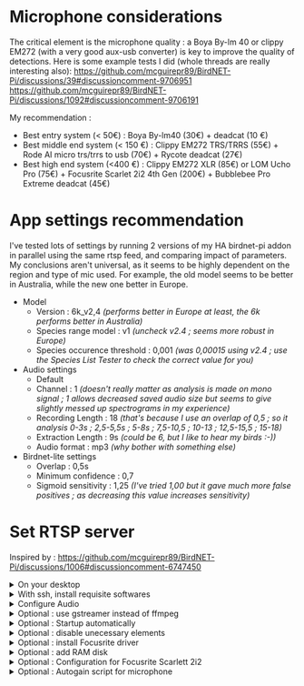 # Microphone considerations
The critical element is the microphone quality : a Boya By-lm 40 or clippy EM272 (with a very good aux-usb converter) is key to improve the quality of detections. 
Here is some example tests I did (whole threads are really interesting also): https://github.com/mcguirepr89/BirdNET-Pi/discussions/39#discussioncomment-9706951 
https://github.com/mcguirepr89/BirdNET-Pi/discussions/1092#discussioncomment-9706191

My recommendation :
- Best entry system (< 50€) : Boya By-lm40 (30€) + deadcat (10 €)
- Best middle end system (< 150 €) : Clippy EM272 TRS/TRRS (55€) + Rode AI micro trs/trrs to usb (70€) + Rycote deadcat (27€)
- Best high end system (<400 €) : Clippy EM272 XLR (85€) or LOM Ucho Pro (75€) + Focusrite Scarlet 2i2 4th Gen (200€) + Bubblebee Pro Extreme deadcat (45€)

# App settings recommendation
I've tested lots of settings by running 2 versions of my HA birdnet-pi addon in parallel using the same rtsp feed, and comparing impact of parameters. 
My conclusions aren't universal, as it seems to be highly dependent on the region and type of mic used. For example, the old model seems to be better in Australia, while the new one better in Europe.

- Model
    - Version : 6k_v2,4 _(performs better in Europe at least, the 6k performs better in Australia)_
    - Species range model : v1 _(uncheck v2.4 ; seems more robust in Europe)_
    - Species occurence threshold : 0,001 _(was 0,00015 using v2.4 ; use the Species List Tester to check the correct value for you)_
- Audio settings
    - Default
    - Channel : 1 _(doesn't really matter as analysis is made on mono signal ; 1 allows decreased saved audio size but seems to give slightly messed up spectrograms in my experience)_
    - Recording Length : 18 _(that's because I use an overlap of 0,5 ; so it analysis 0-3s ; 2,5-5,5s ; 5-8s ; 7,5-10,5 ; 10-13 ; 12,5-15,5 ; 15-18)_
    - Extraction Length : 9s _(could be 6, but I like to hear my birds :-))_
    - Audio format : mp3 _(why bother with something else)_
- Birdnet-lite settings
    - Overlap : 0,5s
    - Minimum confidence : 0,7
    - Sigmoid sensitivity : 1,25 _(I've tried 1,00 but it gave much more false positives ; as decreasing this value increases sensitivity)_

# Set RTSP server

Inspired by : https://github.com/mcguirepr89/BirdNET-Pi/discussions/1006#discussioncomment-6747450

<details>
<summary>On your desktop</summary>
   
- Download imager
- Install raspbian lite 64
</details>

<details>
<summary>With ssh, install requisite softwares</summary>

### 
```
# Update

sudo apt-get update -y
sudo apt-get dist-upgrade -y

# Install RTSP server
sudo apt-get install -y micro ffmpeg lsof
sudo -s cd /root && wget -c https://github.com/bluenviron/mediamtx/releases/download/v1.9.1/mediamtx_v1.9.1_linux_arm64v8.tar.gz -O - | sudo tar -xz
```

</details>


<details>
<summary>Configure Audio</summary>

### Find right device
```
# List audio devices
arecord -l

# Check audio device parameters. Example :
arecord -D hw:1,0 --dump-hw-params
```

### Add startup script
sudo nano startmic.sh && chmod +x startmic.sh
```
#!/bin/bash
echo "Starting birdmic"

# Disable gigabit ethernet
sudo ethtool -s eth0 speed 100 duplex full autoneg on

# Run GStreamer RTSP server if installed
if command -v gst-launch-1.0 &>/dev/null; then
    ./rtsp_audio_server.py & sleep 2 >/tmp/log_rtsp 2>/tmp/log_rtsp_error &
    gst_pid=$!
else
    echo "GStreamer not found, skipping to ffmpeg fallback"
    gst_pid=0
fi

# Wait for a moment to let GStreamer initialize
sleep 5

# Check if the RTSP stream can be accessed (i.e., the feed can be read)
if ! ffmpeg -rtsp_transport tcp -i rtsp://localhost:8554/birdmic -t 1 -f null - > /dev/null 2>&1; then
    echo "GStreamer RTSP stream is not accessible, switching to ffmpeg"
    
    # Kill the GStreamer process if it's still running
    if [ "$gst_pid" -ne 0 ]; then
        kill "$gst_pid"
    fi
    
    # Start mediamtx first and give it a moment to initialize
    ./mediamtx & 
    sleep 5
    
    # Run ffmpeg as fallback
    ffmpeg -nostdin -use_wallclock_as_timestamps 1 -fflags +genpts -f alsa -acodec pcm_s16be -ac 2 -ar 96000 \
        -i plughw:0,0 -ac 2 -f rtsp -acodec pcm_s16be rtsp://localhost:8554/birdmic -rtsp_transport tcp \
        -buffer_size 512k 2>/tmp/rtsp_error &
else
    echo "GStreamer RTSP stream is running successfully"
fi

# Set microphone volume
sleep 5
MICROPHONE_NAME="Line In 1 Gain" # for Focusrite Scarlett 2i2
sudo amixer -c 0 sset "$MICROPHONE_NAME" 40

sleep 60

# Run focusrite and autogain scripts if present
if [ -f "$HOME/focusrite.sh" ]; then
    "$HOME/focusrite.sh" >/tmp/log_focusrite 2>/tmp/log_focusrite_error &
fi

if [ -f "$HOME/autogain.py" ]; then
    "$HOME/autogain.py" >/tmp/log_autogain 2>/tmp/log_autogain_error &
fi
```

</details>

<details>
<summary>Optional : use gstreamer instead of ffmpeg</summary>

```
# Install gstreamer
sudo apt-get update
#sudo apt-get install -y \
#  gstreamer1.0-rtsp \
#  gstreamer1.0-tools \
#  gstreamer1.0-alsa \
#  gstreamer1.0-plugins-base \
#  gstreamer1.0-plugins-good \
#  gstreamer1.0-plugins-bad \
#  gstreamer1.0-plugins-ugly \
#  gstreamer1.0-libav
apt-get install libgstreamer1.0-dev libgstreamer-plugins-base1.0-dev libgstreamer-plugins-bad1.0-dev gstreamer1.0-plugins-base gstreamer1.0-plugins-good gstreamer1.0-plugins-bad gstreamer1.0-plugins-ugly gstreamer1.0-libav gstreamer1.0-tools gstreamer1.0-x gstreamer1.0-alsa gstreamer1.0-gl gstreamer1.0-gtk3 gstreamer1.0-qt5 gstreamer1.0-pulseaudio -y
```

Create a script named rtsp_audio_server.py
```
#!/usr/bin/env python3

import gi
import sys
import logging
import os
import signal

gi.require_version('Gst', '1.0')
gi.require_version('GstRtspServer', '1.0')

from gi.repository import Gst, GstRtspServer, GLib

# Initialize GStreamer
Gst.init(None)

# Configure Logging
LOG_FILE = "gst_rtsp_server.log"
logging.basicConfig(
    filename=LOG_FILE,
    filemode='a',
    format='%(asctime)s %(levelname)s: %(message)s',
    level=logging.DEBUG  # Set to DEBUG for comprehensive logging
)
logger = logging.getLogger(__name__)

class AudioFactory(GstRtspServer.RTSPMediaFactory):
    def __init__(self):
        super(AudioFactory, self).__init__()
        self.set_shared(True)          # Allow multiple clients to access the stream
        self.set_latency(500)          # Increase latency to 500ms to improve stream stability
        self.set_suspend_mode(GstRtspServer.RTSPSuspendMode.NONE)  # Prevent suspension of the stream when no clients are connected
        logger.debug("AudioFactory initialized: shared=True, latency=500ms, suspend_mode=NONE.")

    def do_create_element(self, url):
        """
        Create and return the GStreamer pipeline for streaming audio.
        """
        pipeline_str = (
            "alsasrc device=plughw:0,0 do-timestamp=true buffer-time=2000000 latency-time=1000000 ! "  # Increased buffer size
            "queue max-size-buffers=0 max-size-bytes=0 max-size-time=0 ! "         # Add queue to handle buffer management
            "audioconvert ! "                                # Convert audio to a suitable format
            "audioresample ! "                               # Resample audio if necessary
            "audio/x-raw,format=S16BE,channels=2,rate=48000 ! "  # Set audio properties (rate = 48kHz)
            "rtpL16pay name=pay0 pt=96"                     # Payload for RTP
        )
        logger.debug(f"Creating GStreamer pipeline: {pipeline_str}")
        try:
            pipeline = Gst.parse_launch(pipeline_str)
            if not pipeline:
                logger.error("Failed to parse GStreamer pipeline.")
                return None
            return pipeline
        except Exception as e:
            logger.error(f"Exception while creating pipeline: {e}")
            return None

class GstServer:
    def __init__(self):
        self.server = GstRtspServer.RTSPServer()
        self.server.set_service("8554")      # Set the RTSP server port
        self.server.set_address("0.0.0.0")   # Listen on all network interfaces
        logger.debug("RTSP server configured: address=0.0.0.0, port=8554.")

        factory = AudioFactory()
        mount_points = self.server.get_mount_points()
        mount_points.add_factory("/birdmic", factory)  # Mount point
        logger.debug("Factory mounted at /birdmic.")

        self.server.attach(None)  # Attach the server to the default main context
        logger.info("RTSP server attached and running.")

def main():
    # Create GstServer instance
    server = GstServer()
    print("RTSP server is running at rtsp://localhost:8554/birdmic")
    logger.info("RTSP server is running at rtsp://localhost:8554/birdmic")

    # Set up the main loop with proper logging
    loop = GLib.MainLoop()

    # Handle termination signals to ensure graceful shutdown
    def shutdown(signum, frame):
        logger.info(f"Shutting down RTSP server due to signal {signum}.")
        print("\nShutting down RTSP server.")
        loop.quit()

    # Register signal handlers for graceful termination
    signal.signal(signal.SIGINT, shutdown)
    signal.signal(signal.SIGTERM, shutdown)

    try:
        loop.run()
    except Exception as e:
        logger.error(f"Main loop encountered an exception: {e}")
    finally:
        logger.info("RTSP server has been shut down.")

if __name__ == "__main__":
    # Ensure log file exists
    if not os.path.exists(LOG_FILE):
        open(LOG_FILE, 'w').close()

    main()
```

</details>

<details>
<summary>Optional : Startup automatically</summary>

```
chmod +x startmic.sh
crontab -e # select nano as your editor
```
Paste in `@reboot $HOME/startmic.sh` then save and exit nano.
Reboot the Pi and test again with VLC to make sure the RTSP stream is live.

</details>

<details>
<summary>Optional : disable unecessary elements</summary>

- Optimize config.txt

sudo nano /boot/firmware/config.txt
```
# Enable audio and USB optimizations
dtparam=audio=off          # Disable the default onboard audio to prevent conflicts
dtoverlay=disable-bt        # Disable onboard Bluetooth to reduce USB bandwidth usage
dtoverlay=disable-wifi      # Disable onboard wifi
# Limit Ethernet to 100 Mbps (disable Gigabit Ethernet)
dtparam=eth_max_speed=100
# USB optimizations
dwc_otg.fiq_fix_enable=1    # Enable FIQ (Fast Interrupt) handling for improved USB performance
max_usb_current=1           # Increase the available USB current (required if Scarlett is powered over USB)
# Additional audio settings (for low-latency operation)
avoid_pwm_pll=1             # Use a more stable PLL for the audio clock
# Optional: HDMI and other settings can be turned off if not needed
hdmi_blanking=1             # Disable HDMI (save power and reduce interference)
```

- Disable useless services

```

# Disable useless services
sudo systemctl disable hciuart
sudo systemctl disable bluetooth
sudo systemctl disable triggerhappy
sudo systemctl disable avahi-daemon
sudo systemctl disable dphys-swapfile
sudo systemctl disable hciuart.service

# Disable bluetooth
for element in bluetooth btbcm hci_uart btintel btrtl btusb; do
    sudo sed -i "/$element/d" /etc/modprobe.d/raspi-blacklist.conf
    echo "blacklist $element" | sudo tee -a /etc/modprobe.d/raspi-blacklist.conf
done

# Disable Video (Including V4L2) on Your Raspberry Pi
for element in bcm2835_v4l2 bcm2835_codec bcm2835_isp videobuf2_vmalloc videobuf2_memops videobuf2_v4l2 videobuf2_common videodev; do
    sudo sed -i "/$element/d" /etc/modprobe.d/raspi-blacklist.conf
    echo "blacklist $element" | sudo tee -a /etc/modprobe.d/raspi-blacklist.conf
done

# Disable WiFi Power Management
sudo iw dev wlan0 set power_save off
for element in brcmfmac brcmutil; do
    sudo sed -i "/$element/d" /etc/modprobe.d/raspi-blacklist.conf
    echo "blacklist $element" | sudo tee -a /etc/modprobe.d/raspi-blacklist.conf
done

# Disable USB Power Management
echo 'on' | sudo tee /sys/bus/usb/devices/usb*/power/control

# Preventing the Raspberry Pi from Entering Power-Saving Mode
sudo apt update
sudo apt install -y cpufrequtils
echo 'GOVERNOR="performance"' | sudo tee /etc/default/cpufrequtils
sudo systemctl disable ondemand
sudo systemctl stop ondemand

```

</details>

<details>
<summary>Optional : install Focusrite driver</summary>
    
```
sudo apt-get install make linux-headers-$(uname -r)
curl -LO https://github.com/geoffreybennett/scarlett-gen2/releases/download/v6.9-v1.3/snd-usb-audio-kmod-6.6-v1.3.tar.gz
tar -xzf snd-usb-audio-kmod-6.6-v1.3.tar.gz
cd snd-usb-audio-kmod-6.6-v1.3
KSRCDIR=/lib/modules/$(uname -r)/build
make -j4 -C $KSRCDIR M=$(pwd) clean
make -j4 -C $KSRCDIR M=$(pwd)
sudo make -j4 -C $KSRCDIR M=$(pwd) INSTALL_MOD_DIR=updates/snd-usb-audio modules_install
sudo depmod
sudo reboot
dmesg | grep -A 5 -B 5 -i focusrite
```

</details>

<details>
<summary>Optional : add RAM disk</summary>
    
```
sudo cp /usr/share/systemd/tmp.mount /etc/systemd/system/tmp.mount
sudo systemctl enable tmp.mount
sudo systemctl start tmp.mount
```

</details>

<details>
<summary>Optional : Configuration for Focusrite Scarlett 2i2</summary>

Add this content in "$HOME/focusrite.sh" && chmod +x "$HOME/focusrite.sh"
```
#!/bin/bash

# Set PCM controls for capture
sudo amixer -c 0 cset numid=31 'Analogue 1'  # 'PCM 01' - Set to 'Analogue 1'
sudo amixer -c 0 cset numid=32 'Analogue 1'  # 'PCM 02' - Set to 'Analogue 1'
sudo amixer -c 0 cset numid=33 'Off'         # 'PCM 03' - Disabled
sudo amixer -c 0 cset numid=34 'Off'         # 'PCM 04' - Disabled

# Set DSP Input controls (Unused, set to Off)
sudo amixer -c 0 cset numid=29 'Off'         # 'DSP Input 1'
sudo amixer -c 0 cset numid=30 'Off'         # 'DSP Input 2'

# Configure Line In 1 as main input for mono setup
sudo amixer -c 0 cset numid=8 'Off'          # 'Line In 1 Air' - Keep 'Off'
sudo amixer -c 0 cset numid=14 off           # 'Line In 1 Autogain' - Disabled
sudo amixer -c 0 cset numid=6 'Line'         # 'Line In 1 Level' - Set level to 'Line'
sudo amixer -c 0 cset numid=21 on           # 'Line In 1 Safe' - Enabled to avoid clipping / noise impact ?

# Disable Line In 2 to minimize interference (if not used)
sudo amixer -c 0 cset numid=9 'Off'          # 'Line In 2 Air'
sudo amixer -c 0 cset numid=17 off           # 'Line In 2 Autogain' - Disabled
sudo amixer -c 0 cset numid=16 0             # 'Line In 2 Gain' - Set gain to 0 (mute)
sudo amixer -c 0 cset numid=7 'Line'         # 'Line In 2 Level' - Set to 'Line'
sudo amixer -c 0 cset numid=22 off           # 'Line In 2 Safe' - Disabled

# Set Line In 1-2 controls
sudo amixer -c 0 cset numid=12 off           # 'Line In 1-2 Link' - No need to link for mono
sudo amixer -c 0 cset numid=10 on            # 'Line In 1-2 Phantom Power' - Enabled for condenser mics

# Set Analogue Outputs to use the same mix for both channels (Mono setup)
sudo amixer -c 0 cset numid=23 'Mix A'       # 'Analogue Output 01' - Set to 'Mix A'
sudo amixer -c 0 cset numid=24 'Mix A'       # 'Analogue Output 02' - Same mix as Output 01

# Set Direct Monitor to off to prevent feedback
sudo amixer -c 0 cset numid=53 'Off'         # 'Direct Monitor'

# Set Input Select to Input 1
sudo amixer -c 0 cset numid=11 'Input 1'     # 'Input Select'

# Optimize Monitor Mix settings for mono output
sudo amixer -c 0 cset numid=54 153           # 'Monitor 1 Mix A Input 01' - Set to 153 (around -3.50 dB)
sudo amixer -c 0 cset numid=55 153           # 'Monitor 1 Mix A Input 02' - Set to 153 for balanced output
sudo amixer -c 0 cset numid=56 0             # 'Monitor 1 Mix A Input 03' - Mute unused channels
sudo amixer -c 0 cset numid=57 0             # 'Monitor 1 Mix A Input 04'

# Set Sync Status to Locked
sudo amixer -c 0 cset numid=52 'Locked'      # 'Sync Status'

echo "Mono optimization applied. Only using primary input and balanced outputs."
```
</details>

<details>
<summary>Optional : Autogain script for microphone</summary>

Add this content in "$HOME/autogain.py" && chmod +x "$HOME/autogain.py"

```python
            # Calculate RMS
            rms_amplitude = np.sqrt(np.mean(filtered_audio ** 2))

            # Calculate THD over the full range
            thd_percentage = thd_calculation(filtered_audio, sampling_rate)

            # Calculate SPL
            spl = calculate_spl(filtered_audio, MIC_SENSITIVITY_DB)

            # Detect microphone overload
            overload = detect_microphone_overload(spl, MIC_CLIPPING_SPL)

            return rms_amplitude, thd_percentage, spl, overload

        except Exception as e:
            debug_print(f"Exception during audio processing: {e}", "error")
            time.sleep(5)  # Small delay before retrying

    return None, None, None, False


def main():
    """
    Main loop that continuously monitors background noise, detects clipping, calculates THD,
    and adjusts microphone gain with stabilization delay and retry logic for RTSP stream resilience.
    """
    TREND_COUNT = 0
    PREVIOUS_TREND = 0
    last_gain_adjustment_time = time.time() - GAIN_STABILIZATION_DELAY  # Initialize

    # Precompute bandpass filter coefficients with updated SAMPLING_RATE
    LOWCUT = 2000
    HIGHCUT = 8000
    FILTER_ORDER = 5
    sos = butter(FILTER_ORDER, [LOWCUT, HIGHCUT], btype='band', fs=SAMPLING_RATE, output='sos')

    # Set the microphone gain to the maximum gain at the start
    success = set_gain_db(MICROPHONE_NAME, MAX_GAIN_DB)
    if success:
        print(f"Microphone gain set to {MAX_GAIN_DB} dB at start.")
    else:
        print("Failed to set microphone gain at start. Exiting.")
        return

    while True:
        rms, thd, spl, overload = calculate_noise_rms_and_thd(RTSP_URL, sos, SAMPLING_RATE)

        if rms is None:
            print("Failed to compute noise RMS. Retrying in 1 minute...")
            time.sleep(60)
            continue

        current_time = time.time()
        
        # Adjust gain if overload detected and sufficient time has passed
        if overload and current_time - last_gain_adjustment_time >= GAIN_STABILIZATION_DELAY:
            current_gain_db = get_gain_db(MICROPHONE_NAME)
            if current_gain_db is not None:
                NEW_GAIN_DB = max(current_gain_db - CLIPPING_REDUCTION_DB, MIN_GAIN_DB)
                if set_gain_db(MICROPHONE_NAME, NEW_GAIN_DB):
                    print(f"Clipping detected. Reduced gain to {NEW_GAIN_DB} dB")
                    debug_print(f"Gain reduced to {NEW_GAIN_DB} dB due to clipping.", "warning")
                last_gain_adjustment_time = current_time

        # Handle THD if SPL is above threshold
        if spl >= THD_FUNDAMENTAL_THRESHOLD_DB:
            if thd > MAX_THD_PERCENTAGE:
                debug_print(f"High THD detected: {thd:.2f}%", "warning")
                current_gain_db = get_gain_db(MICROPHONE_NAME)
                if current_gain_db is not None:
                    NEW_GAIN_DB = max(current_gain_db - DECREASE_GAIN_STEP_DB, MIN_GAIN_DB)
                    if set_gain_db(MICROPHONE_NAME, NEW_GAIN_DB):
                        print(f"High THD detected. Decreased gain to {NEW_GAIN_DB} dB")
                        debug_print(f"Gain decreased to {NEW_GAIN_DB} dB due to high THD.", "info")
                    last_gain_adjustment_time = current_time
            else:
                debug_print("THD within acceptable limits.", "info")
        
        # Determine the noise trend
        if rms > NOISE_THRESHOLD_HIGH:
            CURRENT_TREND = 1
        elif rms < NOISE_THRESHOLD_LOW:
            CURRENT_TREND = -1
        else:
            CURRENT_TREND = 0

        debug_print(f"Current trend: {CURRENT_TREND}", "info")

        if CURRENT_TREND != 0:
            if CURRENT_TREND == PREVIOUS_TREND:
                TREND_COUNT += 1
            else:
                TREND_COUNT = 1
                PREVIOUS_TREND = CURRENT_TREND
        else:
            TREND_COUNT = 0

        debug_print(f"Trend count: {TREND_COUNT}", "info")

        current_gain_db = get_gain_db(MICROPHONE_NAME)

        if current_gain_db is None:
            print("Failed to get current gain level. Retrying in 1 minute...")
            time.sleep(60)
            continue

        debug_print(f"Current gain: {current_gain_db} dB", "info")

        # Adjust gain based on noise trend if threshold count is reached and stabilization delay has passed
        if TREND_COUNT >= TREND_COUNT_THRESHOLD and current_time - last_gain_adjustment_time >= GAIN_STABILIZATION_DELAY:
            if CURRENT_TREND == 1:
                # Decrease gain by DECREASE_GAIN_STEP_DB dB
                NEW_GAIN_DB = max(current_gain_db - DECREASE_GAIN_STEP_DB, MIN_GAIN_DB)
                if set_gain_db(MICROPHONE_NAME, NEW_GAIN_DB):
                    print(f"Background noise high. Decreased gain to {NEW_GAIN_DB} dB")
                    debug_print(f"Gain decreased to {NEW_GAIN_DB} dB due to high noise.", "info")
                last_gain_adjustment_time = current_time
            elif CURRENT_TREND == -1:
                # Increase gain by INCREASE_GAIN_STEP_DB dB
                NEW_GAIN_DB = min(current_gain_db + INCREASE_GAIN_STEP_DB, MAX_GAIN_DB)
                if set_gain_db(MICROPHONE_NAME, NEW_GAIN_DB):
                    print(f"Background noise low. Increased gain to {NEW_GAIN_DB} dB")
                    debug_print(f"Gain increased to {NEW_GAIN_DB} dB due to low noise.", "info")
                last_gain_adjustment_time = current_time
            TREND_COUNT = 0
        else:
            debug_print("No gain adjustment needed based on noise trend.", "info")

        # Sleep for 1 minute before the next iteration
        time.sleep(60)


if __name__ == "__main__":
    main()
```

</details>
